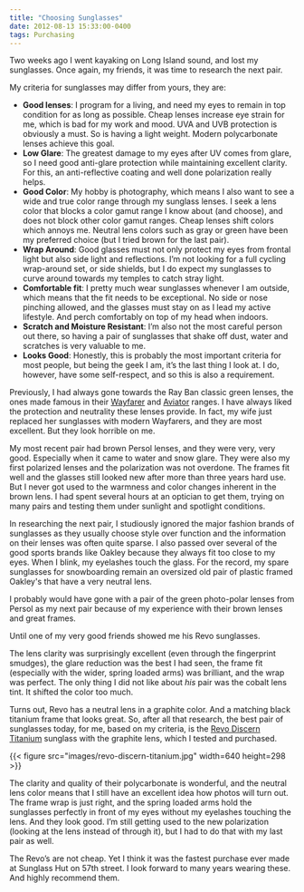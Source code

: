 ```yaml
---
title: "Choosing Sunglasses"
date: 2012-08-13 15:33:00-0400
tags: Purchasing
---
```


Two weeks ago I went kayaking on Long Island sound, and lost my sunglasses. Once again, my friends, it was time to research the next pair.

My criteria for sunglasses may differ from yours, they are:

* **Good lenses**: I program for a living, and need my eyes to remain in top condition for as long as possible. Cheap lenses increase eye strain for me, which is bad for my work and mood. UVA and UVB protection is obviously a must. So is having a light weight. Modern polycarbonate lenses achieve this goal.
* **Low Glare**: The greatest damage to my eyes after UV comes from glare, so I need good anti-glare protection while maintaining excellent clarity. For this, an anti-reflective coating and well done polarization really helps.
* **Good Color**: My hobby is photography, which means I also want to see a wide and true color range through my sunglass lenses. I seek a lens color that blocks a color gamut range I know about (and choose), and does not block other color gamut ranges. Cheap lenses shift colors which annoys me. Neutral lens colors such as gray or green have been my preferred choice (but I tried brown for the last pair).
* **Wrap Around**: Good glasses must not only protect my eyes from frontal light but also side light and reflections. I’m not looking for a full cycling wrap-around set, or side shields, but I do expect my sunglasses to curve around towards my temples to catch stray light.
* **Comfortable fit**: I pretty much wear sunglasses whenever I am outside, which means that the fit needs to be exceptional. No side or nose pinching allowed, and the glasses must stay on as I lead my active lifestyle. And perch comfortably on top of my head when indoors.
* **Scratch and Moisture Resistant**: I’m also not the most careful person out there, so having a pair of sunglasses that shake off dust, water and scratches is very valuable to me.
* **Looks Good**: Honestly, this is probably the most important criteria for most people, but being the geek I am, it’s the last thing I look at. I do, however, have some self-respect, and so this is also a requirement.

Previously, I had always gone towards the Ray Ban classic green lenses, the ones made famous in their [Wayfarer](http://www.ray-ban.com/usa/sunglasses?cat=19) and [Aviator](http://www.ray-ban.com/usa/sunglasses?cat=12) ranges. I have always liked the protection and neutrality these lenses provide. In fact, my wife just replaced her sunglasses with modern Wayfarers, and they are most excellent. But they look horrible on me.

My most recent pair had brown Persol lenses, and they were very, very good. Especially when it came to water and snow glare. They were also my first polarized lenses and the polarization was not overdone. The frames fit well and the glasses still looked new after more than three years hard use. But I never got used to the warmness and color changes inherent in the brown lens. I had spent several hours at an optician to get them, trying on many pairs and testing them under sunlight and spotlight conditions.

In researching the next pair, I studiously ignored the major fashion brands of sunglasses as they usually choose style over function and the information on their lenses was often quite sparse. I also passed over several of the good sports brands like Oakley because they always fit too close to my eyes. When I blink, my eyelashes touch the glass. For the record, my spare sunglasses for snowboarding remain an oversized old pair of plastic framed Oakley's that have a very neutral lens.

I probably would have gone with a pair of the green photo-polar lenses from Persol as my next pair because of my experience with their brown lenses and great frames.

Until one of my very good friends showed me his Revo sunglasses.

The lens clarity was surprisingly excellent (even through the fingerprint smudges), the glare reduction was the best I had seen, the frame fit (especially with the wider, spring loaded arms) was brilliant, and the wrap was perfect. The only thing I did not like about *his* pair was the cobalt lens tint. It shifted the color too much.

Turns out, Revo has a neutral lens in a graphite color. And a matching black titanium frame that looks great. So, after all that research, the best pair of sunglasses today, for me, based on my criteria, is the [Revo Discern Titanium](http://www.revo.com/models/54-discernr-titanium) sunglass with the graphite lens, which I tested and purchased.

{{< figure src="images/revo-discern-titanium.jpg" width=640 height=298 >}}

The clarity and quality of their polycarbonate is wonderful, and the neutral lens color means that I still have an excellent idea how photos will turn out. The frame wrap is just right, and the spring loaded arms hold the sunglasses perfectly in front of my eyes without my eyelashes touching the lens. And they look good. I’m still getting used to the new polarization (looking at the lens instead of through it), but I had to do that with my last pair as well.

The Revo’s are not cheap. Yet I think it was the fastest purchase ever made at Sunglass Hut on 57th street. I look forward to many years wearing these. And highly recommend them.
